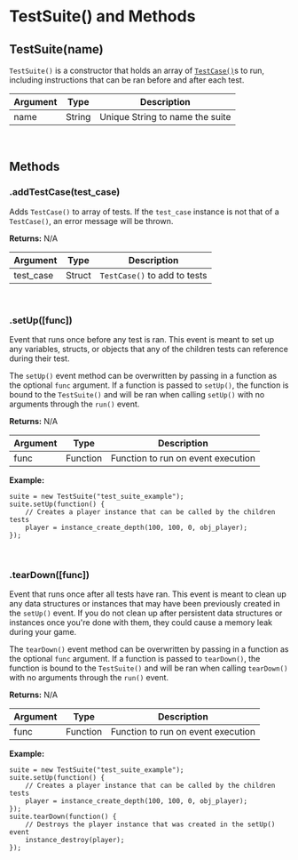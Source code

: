 # TestSuite() and Methods

## TestSuite(name)

`TestSuite()` is a constructor that holds an array of [`TestCase()`](TestCase)s to run, including instructions that can be ran before and after each test.

| Argument | Type | Description |
| -- | -- | -- |
| name | String | Unique String to name the suite |

<br>

## Methods

### .addTestCase(test_case)

Adds `TestCase()` to array of tests. If the `test_case` instance is not that of a `TestCase()`, an error message will be thrown.

**Returns:** N/A

| Argument | Type | Description |
| -- | -- | -- |
| test_case | Struct | `TestCase()` to add to tests |

<br>

### .setUp([func])

Event that runs once before any test is ran. This event is meant to set up any variables, structs, or objects that any of the children tests can reference during their test.

The `setUp()` event method can be overwritten by passing in a function as the optional `func` argument. If a function is passed to `setUp()`, the function is bound to the `TestSuite()` and will be ran when calling `setUp()` with no arguments through the `run()` event.

**Returns:** N/A

| Argument | Type | Description |
| -- | -- | -- |
| func | Function | Function to run on event execution |

**Example:**

```gml
suite = new TestSuite("test_suite_example");
suite.setUp(function() {
    // Creates a player instance that can be called by the children tests
    player = instance_create_depth(100, 100, 0, obj_player);
});
```

<br>

### .tearDown([func])

Event that runs once after all tests have ran. This event is meant to clean up any data structures or instances that may have been previously created in the `setUp()` event. If you do not clean up after persistent data structures or instances once you're done with them, they could cause a memory leak during your game.

The `tearDown()` event method can be overwritten by passing in a function as the optional `func` argument. If a function is passed to `tearDown()`, the function is bound to the `TestSuite()` and will be ran when calling `tearDown()` with no arguments through the `run()` event.

**Returns:** N/A

| Argument | Type | Description |
| -- | -- | -- |
| func | Function | Function to run on event execution |

**Example:**

```gml
suite = new TestSuite("test_suite_example");
suite.setUp(function() {
    // Creates a player instance that can be called by the children tests
    player = instance_create_depth(100, 100, 0, obj_player);
});
suite.tearDown(function() {
    // Destroys the player instance that was created in the setUp() event
    instance_destroy(player);
});
```
